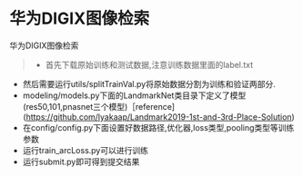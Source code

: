 # 华为DIGIX图像检索
华为DIGIX图像检索
> - 首先下载原始训练和测试数据,注意训练数据里面的label.txt
  - 然后需要运行utils/splitTrainVal.py将原始数据分割为训练和验证两部分.
  - modeling/models.py下面的LandmarkNet类目录下定义了模型(res50,101,pnasnet三个模型)［reference](https://github.com/lyakaap/Landmark2019-1st-and-3rd-Place-Solution)
  - 在config/config.py下面设置好数据路径,优化器,loss类型,pooling类型等训练参数
  - 运行train_arcLoss.py可以进行训练
  - 运行submit.py即可得到提交结果


